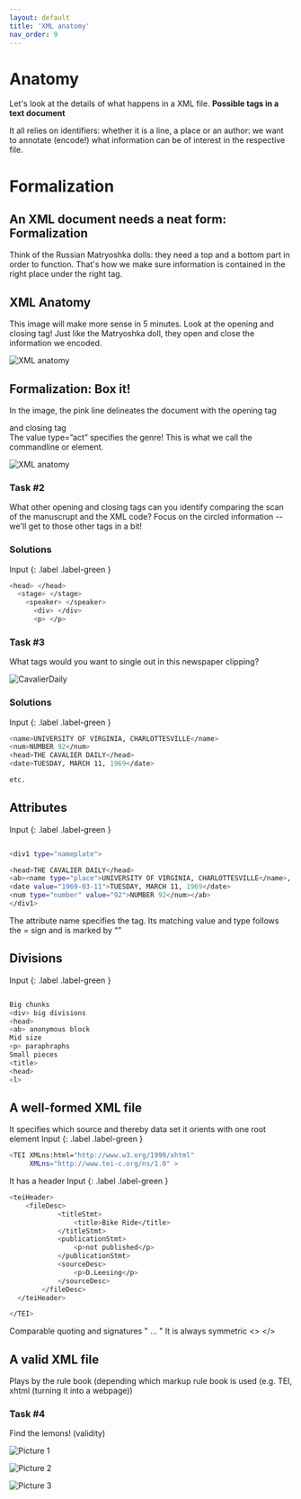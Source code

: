 ```yaml
---
layout: default
title: 'XML anatomy'
nav_order: 9
---
```

# Anatomy

Let's look at the details of what happens in a XML file.
**Possible tags in a text document**

It all relies on identifiers: whether it is a line, a place or an author: we want to annotate (encode!) what information can be of interest in the respective file.

# Formalization
## **An XML document needs a neat form: Formalization**
Think of the Russian Matryoshka dolls: they need a top and a bottom part in order to function. That's how we make sure information is contained in the right place under the right tag.


## **XML Anatomy**
This image will make more sense in 5 minutes. Look at the opening and closing tag! Just like the Matryoshka doll, they open and close the information we encoded.

![XML anatomy](images/XML-anatomy.png)

## **Formalization: Box it!**
In the image, the  pink line delineates the document with the opening tag <div> and closing tag </div>
The value type=”act” specifies the genre!
This is what we call the commandline or element.
<div type=”act”>
</div>

![XML anatomy](images/Formalization-Stanza.png)

### **Task #2**
What other opening and closing tags can you identify comparing the scan of the manuscrupt and the XML code? Focus on the circled information -- we'll get to those other tags in a bit!


### **Solutions**
Input
{: .label .label-green }
```sh
<head> </head>
  <stage> </stage>
    <speaker> </speaker>
      <div> </div>
      <p> </p>

```




### **Task #3**
What tags would you want to single out in this newspaper clipping?

![CavalierDaily](images/cavalier-daily1.png)

### **Solutions**
Input
{: .label .label-green }
```sh
<name>UNIVERSITY OF VIRGINIA, CHARLOTTESVILLE</name>
<num>NUMBER 92</num>
<head>THE CAVALIER DAILY</head>
<date>TUESDAY, MARCH 11, 1969</date>

etc.
```
## **Attributes**
Input
{: .label .label-green }
```sh

<div1 type="nameplate">

<head>THE CAVALIER DAILY</head>
<ab><name type="place">UNIVERSITY OF VIRGINIA, CHARLOTTESVILLE</name>,
<date value="1969-03-11">TUESDAY, MARCH 11, 1969</date>
<num type="number" value="92">NUMBER 92</num></ab>
</div1>
```
The attribute name specifies the tag. Its matching value and type follows the = sign and is marked by “”

## **Divisions**
Input
{: .label .label-green }
```sh

Big chunks
<div> big divisions
<head>
<ab> anonymous block
Mid size
<p> paraphraphs
Small pieces
<title>
<head>
<l>
```

## **A well-formed XML file**
It specifies which source and thereby data set it orients with one root element
 Input
{: .label .label-green }
```sh
<TEI XMLns:html="http://www.w3.org/1999/xhtml"
     XMLns="http://www.tei-c.org/ns/1.0" >
```

It has a header
  Input
{: .label .label-green }
```sh
<teiHeader>
 	<fileDesc>
            <titleStmt>
                <title>Bike Ride</title>
            </titleStmt>
            <publicationStmt>
                <p>not published</p>
            </publicationStmt>
            <sourceDesc>
                <p>D.Leesing</p>
            </sourceDesc>
        </fileDesc>
  </teiHeader>

</TEI>

```
Comparable quoting and signatures " … "
It is always symmetric <> </>


## **A valid XML file**
Plays by the rule book (depending which markup rule book is used (e.g. TEI, xhtml (turning it into a webpage))

### **Task #4**
Find the lemons! (validity)

![Picture 1](images/lemonmelon1.png "Picture 1")

![Picture 2](images/lemonmelon2.png "Picture 2")

![Picture 3](images/lemonmelon3.png "Picture 3")
